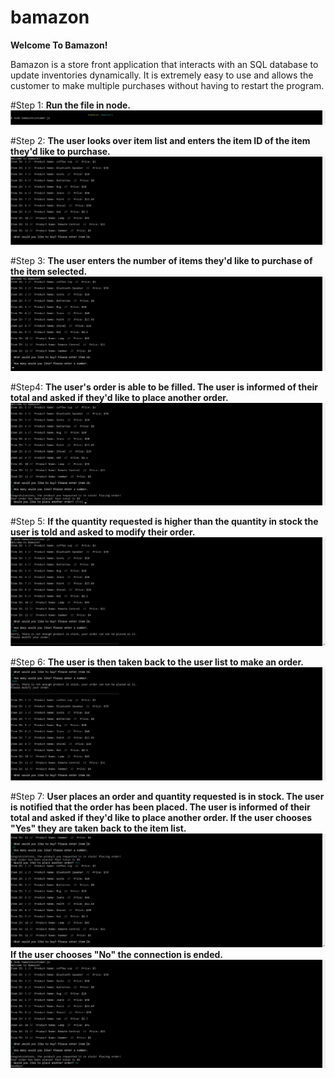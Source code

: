 # bamazon
**Welcome To Bamazon!**

Bamazon is a store front application that interacts with an SQL database to update inventories dynamically. It is extremely easy to use and allows the customer to make multiple purchases without having to restart the program.

#Step 1:
**Run the file in node.**
![](/images/start.jpg)

#Step 2:
**The user looks over item list and enters the item ID of the item they'd like to purchase.**
![](/images/itemlist.jpg)

#Step 3:
**The user enters the number of items they'd like to purchase of the item selected.**
![](/images/quan.jpg)

#Step4:
**The user's order is able to be filled. The user is informed of their total and asked if they'd like to place another order.**
![](/images/success.jpg)

#Step 5:
**If the quantity requested is higher than the quantity in stock the user is told and asked to modify their order.**
![](/images/fail.jpg)

#Step 6:
**The user is then taken back to the user list to make an order.**
![](/images/retry.jpg)

#Step 7:
**User places an order and quantity requested is in stock. The user is notified that the order has been placed. The user is informed of their total and asked if they'd like to place another order. If the user chooses "Yes" they are taken back to the item list.**
![](/images/anotherorder.jpg)
**If the user chooses "No" the connection is ended.**
![](/images/goodbye.jpg)